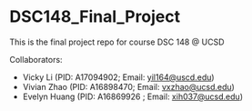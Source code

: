 # DSC148_Final_Project
This is the final project repo for course DSC 148 @ UCSD

Collaborators:
* Vicky Li (PID: A17094902; Email: yil164@uscd.edu)
* Vivian Zhao (PID: A16898470; Email: vxzhao@ucsd.edu)
* Evelyn Huang (PID: A16869926 ; Email: xih037@ucsd.edu)
